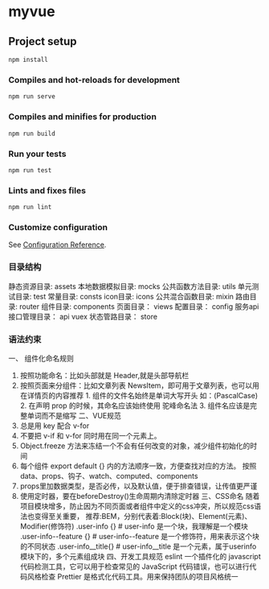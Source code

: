 # myvue

## Project setup
```
npm install
```

### Compiles and hot-reloads for development
```
npm run serve
```

### Compiles and minifies for production
```
npm run build
```

### Run your tests
```
npm run test
```

### Lints and fixes files
```
npm run lint
```

### Customize configuration
See [Configuration Reference](https://cli.vuejs.org/config/).

### 目录结构
静态资源目录: assets
本地数据模拟目录: mocks
公共函数方法目录: utils 
单元测试目录: test
常量目录: consts
icon目录: icons
公共混合函数目录: mixin
路由目录: router
组件目录: components
页面目录： views
配置目录： config
服务api接口管理目录： api
vuex 状态管路目录： store

### 语法约束
一、 组件化命名规则
  1. 按照功能命名：比如头部就是 Header,就是头部导航栏
  2. 按照页面来分组件：比如文章列表 NewsItem，即可用于文章列表，也可以用在详情页的内容推荐
    1. 组件的文件名始终是单词大写开头 如：(PascalCase)
    2. 在声明 prop 的时候，其命名应该始终使用 驼峰命名法
    3. 组件名应该是完整单词而不是缩写
二、VUE规范
  1. 总是用 key 配合 v-for
  2. 不要把 v-if 和 v-for 同时用在同一个元素上。
  3. Object.freeze 方法来冻结一个不会有任何改变的对象，减少组件初始化的时间
  4. 每个组件 export default {} 内的方法顺序一致，方便查找对应的方法。
  按照 data、props、钩子、watch、computed、components
  5. props里加数据类型，是否必传，以及默认值，便于排查错误，让传值更严谨
  6. 使用定时器，要在beforeDestroy()生命周期内清除定时器
三、CSS命名
  随着项目模块增多，防止因为不同页面或者组件中定义的css冲突，所以规范css语法也变得至关重要，
  推荐:BEM，分别代表着:Block(块)、Element(元素)、Modifier(修饰符)
  .user-info {} # user-info 是一个块，我理解是一个模块
  .user-info--feature {} # user-info--feature 是一个修饰符，用来表示这个块的不同状态
  .user-info__title{} # user-info__title 是一个元素，属于userinfo模块下的，多个元素组成块
四、开发工具规范
  eslint 一个插件化的 javascript 代码检测工具，它可以用于检查常见的 JavaScript 代码错误，也可以进行代码风格检查
  Prettier 是格式化代码工具。用来保持团队的项目风格统一